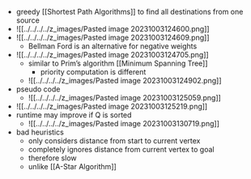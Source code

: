  + greedy [[Shortest Path Algorithms]] to find all destinations from one source
 + ![[../../../../z_images/Pasted image 20231003124600.png]]
+ ![[../../../../z_images/Pasted image 20231003124609.png]]
	+ Bellman Ford is an alternative for negative weights
+ ![[../../../../z_images/Pasted image 20231003124705.png]]
	+ similar to Prim’s algorithm [[Minimum Spanning Tree]]
		+ priority computation is different
	+ ![[../../../../z_images/Pasted image 20231003124902.png]]
+ pseudo code
	+ ![[../../../../z_images/Pasted image 20231003125059.png]]
+ ![[../../../../z_images/Pasted image 20231003125219.png]]
+ runtime may improve if Q is sorted
	+ ![[../../../../z_images/Pasted image 20231003130719.png]]
+ bad heuristics
	+ only considers distance from start to current vertex
	+ completely ignores distance from current vertex to goal
	+ therefore slow
	+ unlike [[A-Star Algorithm]]
